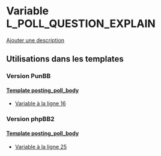 # Variable L_POLL_QUESTION_EXPLAIN
[Ajouter une description](https://fa-tvars.appspot.com/var/L_POLL_QUESTION_EXPLAIN)

## Utilisations dans les templates

### Version PunBB

#### [Template posting_poll_body](punbb/posting_poll_body.md)
* [Variable &agrave; la ligne 16](../punbb/posting_poll_body.tpl#L16)

### Version phpBB2

#### [Template posting_poll_body](subsilver/posting_poll_body.md)
* [Variable &agrave; la ligne 25](../subsilver/posting_poll_body.tpl#L25)
